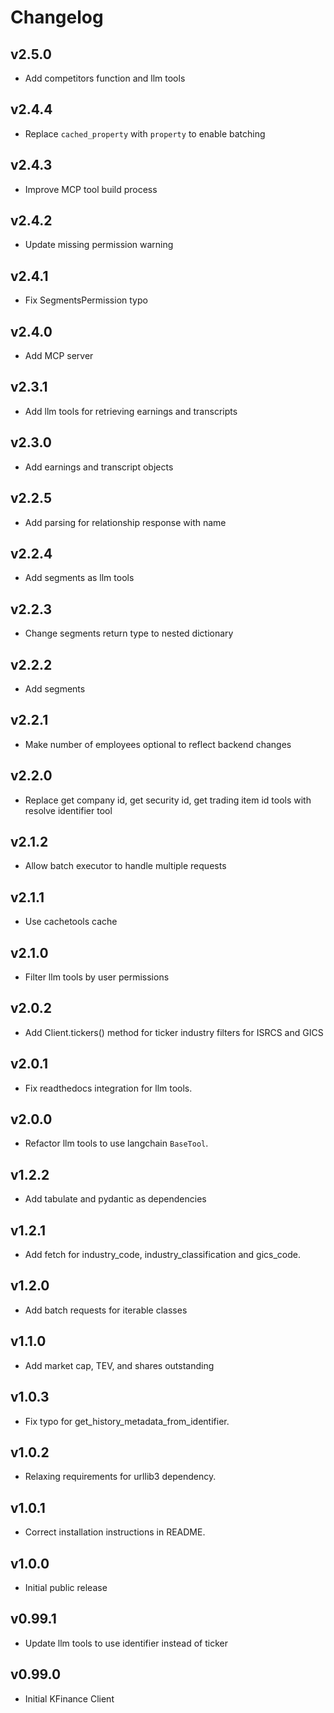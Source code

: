 # Changelog

## v2.5.0
- Add competitors function and llm tools

## v2.4.4
- Replace `cached_property` with `property` to enable batching

## v2.4.3
- Improve MCP tool build process

## v2.4.2
- Update missing permission warning

## v2.4.1
- Fix SegmentsPermission typo

## v2.4.0
- Add MCP server

## v2.3.1
- Add llm tools for retrieving earnings and transcripts

## v2.3.0
- Add earnings and transcript objects

## v2.2.5
- Add parsing for relationship response with name

## v2.2.4
- Add segments as llm tools

## v2.2.3
- Change segments return type to nested dictionary

## v2.2.2
- Add segments

## v2.2.1
- Make number of employees optional to reflect backend changes

## v2.2.0
- Replace get company id, get security id, get trading item id tools with resolve identifier tool

## v2.1.2
- Allow batch executor to handle multiple requests

## v2.1.1
- Use cachetools cache

## v2.1.0
- Filter llm tools by user permissions

## v2.0.2
- Add Client.tickers() method for ticker industry filters for ISRCS and GICS

## v2.0.1
- Fix readthedocs integration for llm tools.

## v2.0.0
- Refactor llm tools to use langchain `BaseTool`.

## v1.2.2
- Add tabulate and pydantic as dependencies

## v1.2.1
- Add fetch for industry_code, industry_classification and gics_code.

## v1.2.0
- Add batch requests for iterable classes

## v1.1.0
- Add market cap, TEV, and shares outstanding

## v1.0.3
- Fix typo for get_history_metadata_from_identifier.

## v1.0.2
- Relaxing requirements for urllib3 dependency.

## v1.0.1
- Correct installation instructions in README.

## v1.0.0
- Initial public release

## v0.99.1
- Update llm tools to use identifier instead of ticker

## v0.99.0
- Initial KFinance Client
